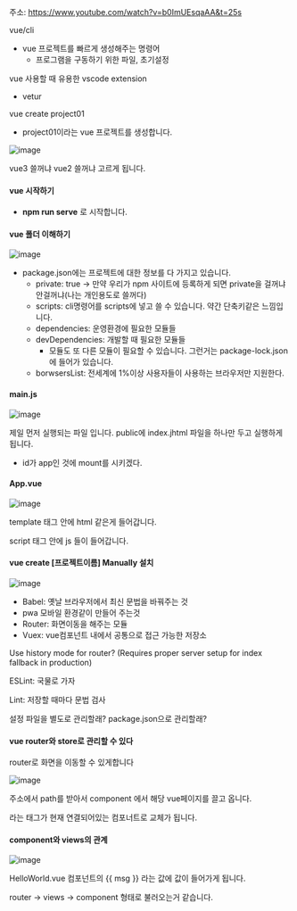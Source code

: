 주소: https://www.youtube.com/watch?v=b0ImUEsqaAA&t=25s

vue/cli

- vue 프로젝트를 빠르게 생성해주는 명령어
  - 프로그램을 구동하기 위한 파일, 초기설정



vue 사용할 때 유용한 vscode extension

- vetur



vue create project01

- project01이라는 vue 프로젝트를 생성합니다.

![image](https://user-images.githubusercontent.com/65094518/201467404-749a5c87-af55-453b-b96b-987b6d538a94.png)

vue3 쓸꺼냐 vue2 쓸꺼냐 고르게 됩니다.



#### vue 시작하기 

- **npm run serve** 로 시작합니다.



#### vue 폴더 이해하기

![image](https://user-images.githubusercontent.com/65094518/201467690-a47084b6-2f03-4712-a771-8944a5e4eaaf.png)

- package.json에는 프로젝트에 대한 정보를 다 가지고 있습니다.
  - private: true -> 만약 우리가 npm 사이트에 등록하게 되면 private을 걸꺼냐 안걸꺼냐(나는 개인용도로 쓸꺼다)
  - scripts: cli명령어를 scripts에 넣고 쓸 수 있습니다. 약간 단축키같은 느낌입니다.
  - dependencies: 운영환경에 필요한 모듈들
  - devDependencies: 개발할 때 필요한 모듈들
    - 모듈도 또 다른 모듈이 필요할 수 있습니다. 그런거는 package-lock.json에 들어가 있습니다.
  - borwsersList: 전세계에 1%이상 사용자들이 사용하는 브라우저만 지원한다.

#### main.js

![image](https://user-images.githubusercontent.com/65094518/201467842-8f87ca93-627e-4718-b0eb-016b6b40e5d6.png)

제일 먼저 실행되는 파일 입니다. public에 index.jhtml 파일을  하나만 두고 실행하게 됩니다.

- id가 app인 것에 mount를 시키겠다.



#### App.vue

![image](https://user-images.githubusercontent.com/65094518/201467940-cccf1f21-02d1-4741-acf0-3c3e975a310c.png)

template 태그 안에 html 같은게 들어갑니다.

script 태그 안에 js 들이 들어갑니다.





#### vue create [프로젝트이름] Manually 설치

![image](https://user-images.githubusercontent.com/65094518/201468224-23f52ca5-b742-46ba-8d20-cbc53ecec265.png)

- Babel: 옛날 브라우저에서 최신 문법을 바꿔주는 것
- pwa 모바일 환경같이 만들어 주는것
- Router: 화면이동을 해주는 모듈
- Vuex: vue컴포넌트 내에서 공통으로 접근 가능한 저장소

 Use history mode for router? (Requires proper server setup for index fallback in production) 

ESLint: 국물로 가자

Lint: 저장할 때마다 문법 검사

설정 파일을 별도로 관리할래? package.json으로 관리할래?





#### vue router와 store로 관리할 수 있다

router로 화면을 이동할 수 있게합니다

![image](https://user-images.githubusercontent.com/65094518/201468684-4506456c-7986-45af-b7d4-1d067ab85664.png)

주소에서 path를 받아서 component 에서 해당 vue페이지를 끌고 옵니다.

<router-view>라는 태그가 현재 연결되어있는 컴포너트로 교체가 됩니다.



#### component와 views의 관계

![image](https://user-images.githubusercontent.com/65094518/201468783-22e186ec-58ec-4bb1-bd74-44ab8e8af796.png)

HelloWorld.vue 컴포넌트의 {{ msg }} 라는 값에 값이 들어가게 됩니다.

router -> views -> component 형태로 불러오는거 같습니다.